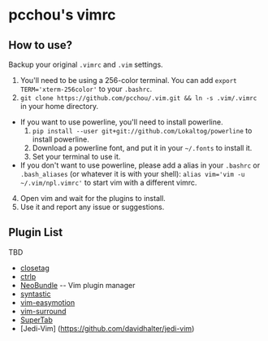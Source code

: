 pcchou's vimrc
===

How to use?
---

Backup your original `.vimrc` and `.vim` settings.

1. You'll need to be using a 256-color terminal. You can add ``export TERM='xterm-256color'`` to your `.bashrc`.
2. ``git clone https://github.com/pcchou/.vim.git && ln -s .vim/.vimrc`` in your home directory.
  * If you want to use powerline, you'll need to install powerline.
    1. ``pip install --user git+git://github.com/Lokaltog/powerline`` to install powerline.
    2. Download a powerline font, and put it in your `~/.fonts` to install it.
    3. Set your terminal to use it.
  * If you don't want to use powerline, please add a alias in your `.bashrc` or `.bash_aliases` (or whatever it is with your shell): ``alias vim='vim -u ~/.vim/npl.vimrc'`` to start vim with a different vimrc.
4. Open vim and wait for the plugins to install.
5. Use it and report any issue or suggestions.


Plugin List
---
TBD
* [closetag](http://www.vim.org/scripts/script.php?script_id=13)
* [ctrlp](https://github.com/kien/ctrlp.vim)
* [NeoBundle](https://github.com/Shougo/neobundle.vim) -- Vim plugin manager
* [syntastic](https://github.com/scrooloose/syntastic)
* [vim-easymotion](https://github.com/Lokaltog/vim-easymotion)
* [vim-surround](https://github.com/tpope/vim-surround)
* [SuperTab](https://github.com/ervandew/supertab)
* [Jedi-Vim] (https://github.com/davidhalter/jedi-vim)
